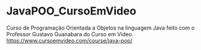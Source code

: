 # JavaPOO_CursoEmVideo
 Curso de Programação Orientada a Objetos na linguagem Java feito com o Professor Gustavo Guanabara do Curso em Video. https://www.cursoemvideo.com/course/java-poo/
